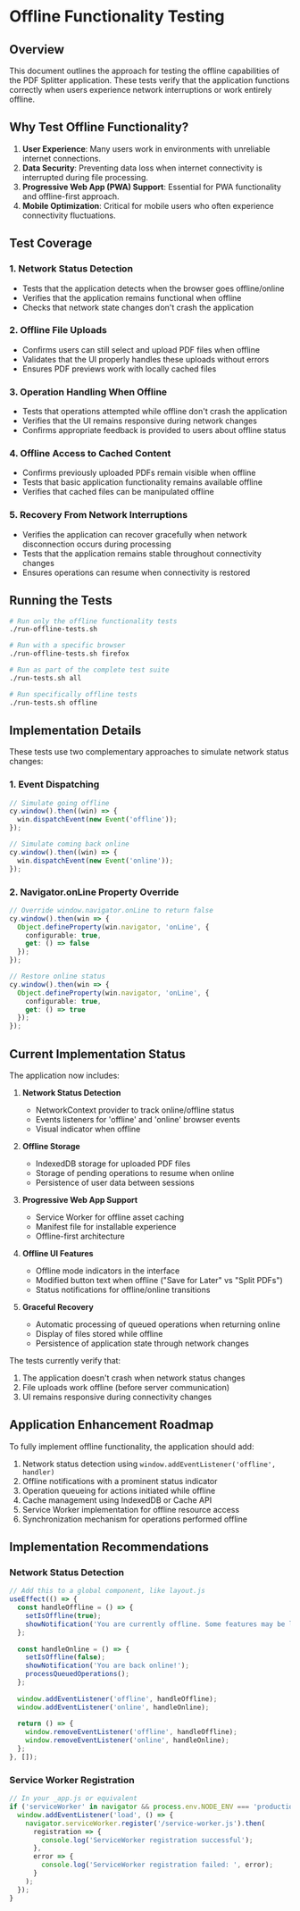 # Offline Functionality Testing

## Overview
This document outlines the approach for testing the offline capabilities of the PDF Splitter application. These tests verify that the application functions correctly when users experience network interruptions or work entirely offline.

## Why Test Offline Functionality?

1. **User Experience**: Many users work in environments with unreliable internet connections.
2. **Data Security**: Preventing data loss when internet connectivity is interrupted during file processing.
3. **Progressive Web App (PWA) Support**: Essential for PWA functionality and offline-first approach.
4. **Mobile Optimization**: Critical for mobile users who often experience connectivity fluctuations.

## Test Coverage

### 1. Network Status Detection

- Tests that the application detects when the browser goes offline/online
- Verifies that the application remains functional when offline
- Checks that network state changes don't crash the application

### 2. Offline File Uploads

- Confirms users can still select and upload PDF files when offline
- Validates that the UI properly handles these uploads without errors
- Ensures PDF previews work with locally cached files

### 3. Operation Handling When Offline

- Tests that operations attempted while offline don't crash the application
- Verifies that the UI remains responsive during network changes
- Confirms appropriate feedback is provided to users about offline status

### 4. Offline Access to Cached Content

- Confirms previously uploaded PDFs remain visible when offline
- Tests that basic application functionality remains available offline
- Verifies that cached files can be manipulated offline

### 5. Recovery From Network Interruptions

- Verifies the application can recover gracefully when network disconnection occurs during processing
- Tests that the application remains stable throughout connectivity changes
- Ensures operations can resume when connectivity is restored

## Running the Tests

```bash
# Run only the offline functionality tests
./run-offline-tests.sh

# Run with a specific browser
./run-offline-tests.sh firefox

# Run as part of the complete test suite
./run-tests.sh all

# Run specifically offline tests
./run-tests.sh offline
```

## Implementation Details

These tests use two complementary approaches to simulate network status changes:

### 1. Event Dispatching

```typescript
// Simulate going offline
cy.window().then((win) => {
  win.dispatchEvent(new Event('offline'));
});

// Simulate coming back online
cy.window().then((win) => {
  win.dispatchEvent(new Event('online'));
});
```

### 2. Navigator.onLine Property Override

```typescript
// Override window.navigator.onLine to return false
cy.window().then(win => {
  Object.defineProperty(win.navigator, 'onLine', {
    configurable: true,
    get: () => false
  });
});

// Restore online status
cy.window().then(win => {
  Object.defineProperty(win.navigator, 'onLine', {
    configurable: true,
    get: () => true
  });
});
```

## Current Implementation Status

The application now includes:

1. **Network Status Detection**
   - NetworkContext provider to track online/offline status
   - Events listeners for 'offline' and 'online' browser events
   - Visual indicator when offline

2. **Offline Storage**
   - IndexedDB storage for uploaded PDF files
   - Storage of pending operations to resume when online
   - Persistence of user data between sessions

3. **Progressive Web App Support**
   - Service Worker for offline asset caching
   - Manifest file for installable experience
   - Offline-first architecture

4. **Offline UI Features**
   - Offline mode indicators in the interface
   - Modified button text when offline ("Save for Later" vs "Split PDFs")
   - Status notifications for offline/online transitions

5. **Graceful Recovery**
   - Automatic processing of queued operations when returning online
   - Display of files stored while offline
   - Persistence of application state through network changes

The tests currently verify that:

1. The application doesn't crash when network status changes
2. File uploads work offline (before server communication)
3. UI remains responsive during connectivity changes

## Application Enhancement Roadmap

To fully implement offline functionality, the application should add:

1. Network status detection using `window.addEventListener('offline', handler)`
2. Offline notifications with a prominent status indicator
3. Operation queueing for actions initiated while offline
4. Cache management using IndexedDB or Cache API
5. Service Worker implementation for offline resource access
6. Synchronization mechanism for operations performed offline

## Implementation Recommendations

### Network Status Detection

```javascript
// Add this to a global component, like layout.js
useEffect(() => {
  const handleOffline = () => {
    setIsOffline(true);
    showNotification('You are currently offline. Some features may be limited.');
  };
  
  const handleOnline = () => {
    setIsOffline(false);
    showNotification('You are back online!');
    processQueuedOperations();
  };
  
  window.addEventListener('offline', handleOffline);
  window.addEventListener('online', handleOnline);
  
  return () => {
    window.removeEventListener('offline', handleOffline);
    window.removeEventListener('online', handleOnline);
  };
}, []);
```

### Service Worker Registration

```javascript
// In your _app.js or equivalent
if ('serviceWorker' in navigator && process.env.NODE_ENV === 'production') {
  window.addEventListener('load', () => {
    navigator.serviceWorker.register('/service-worker.js').then(
      registration => {
        console.log('ServiceWorker registration successful');
      },
      error => {
        console.log('ServiceWorker registration failed: ', error);
      }
    );
  });
}
```
